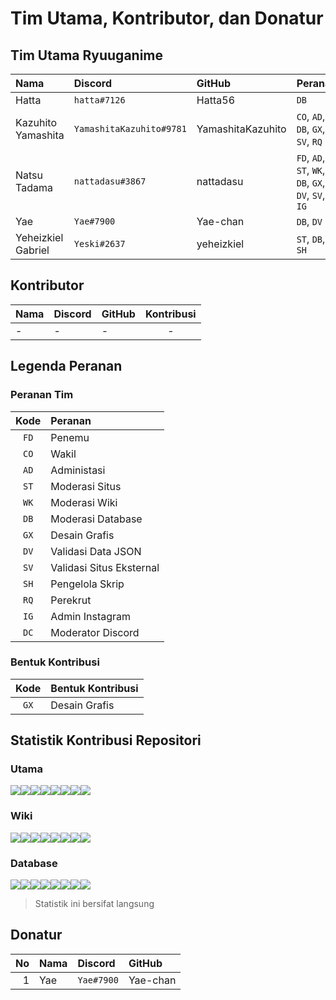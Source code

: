 # Tim Utama, Kontributor, dan Donatur
## Tim Utama Ryuuganime
| Nama               | Discord                  | GitHub            | Peranan                                              |
| :----------------- | :----------------------- | :---------------- | :--------------------------------------------------- |
| Hatta              | `hatta#7126`             | Hatta56           | `DB`                                                 |
| Kazuhito Yamashita | `YamashitaKazuhito#9781` | YamashitaKazuhito | `CO`, `AD`, `DB`, `GX`, `SV`, `RQ`                   |
| Natsu Tadama       | `nattadasu#3867`         | nattadasu         | `FD`, `AD`, `ST`, `WK`, `DB`, `GX`, `DV`, `SV`, `IG` |
| Yae                | `Yae#7900`               | Yae-chan          | `DB`, `DV`                                           |
| Yeheizkiel Gabriel | `Yeski#2637`             | yeheizkiel        | `ST`, `DB`, `SH`                                     |

## Kontributor
| Nama | Discord | GitHub | Kontribusi |
| :--- | :------ | :----- | :--------: |
| -    | -       | -      | -          |

## Legenda Peranan
### Peranan Tim
| Kode | Peranan                  |
| :--: | :----------------------- |
| `FD` | Penemu                   |
| `CO` | Wakil                    |
| `AD` | Administasi              |
| `ST` | Moderasi Situs           |
| `WK` | Moderasi Wiki            |
| `DB` | Moderasi Database        |
| `GX` | Desain Grafis            |
| `DV` | Validasi Data JSON       |
| `SV` | Validasi Situs Eksternal |
| `SH` | Pengelola Skrip          |
| `RQ` | Perekrut                 |
| `IG` | Admin Instagram          |
| `DC` | Moderator Discord        |

### Bentuk Kontribusi
| Kode | Bentuk Kontribusi |
| :--: | :---------------- |
| `GX` | Desain Grafis     |

## Statistik Kontribusi Repositori
### Utama
[![](https://sourcerer.io/fame/nattadasu/ryuuganime/Ryuuganime/images/0)](https://sourcerer.io/fame/nattadasu/ryuuganime/Ryuuganime/links/0)[![](https://sourcerer.io/fame/nattadasu/ryuuganime/Ryuuganime/images/1)](https://sourcerer.io/fame/nattadasu/ryuuganime/Ryuuganime/links/1)[![](https://sourcerer.io/fame/nattadasu/ryuuganime/Ryuuganime/images/2)](https://sourcerer.io/fame/nattadasu/ryuuganime/Ryuuganime/links/2)[![](https://sourcerer.io/fame/nattadasu/ryuuganime/Ryuuganime/images/3)](https://sourcerer.io/fame/nattadasu/ryuuganime/Ryuuganime/links/3)[![](https://sourcerer.io/fame/nattadasu/ryuuganime/Ryuuganime/images/4)](https://sourcerer.io/fame/nattadasu/ryuuganime/Ryuuganime/links/4)[![](https://sourcerer.io/fame/nattadasu/ryuuganime/Ryuuganime/images/5)](https://sourcerer.io/fame/nattadasu/ryuuganime/Ryuuganime/links/5)[![](https://sourcerer.io/fame/nattadasu/ryuuganime/Ryuuganime/images/6)](https://sourcerer.io/fame/nattadasu/ryuuganime/Ryuuganime/links/6)[![](https://sourcerer.io/fame/nattadasu/ryuuganime/Ryuuganime/images/7)](https://sourcerer.io/fame/nattadasu/ryuuganime/Ryuuganime/links/7)

### Wiki
[![](https://sourcerer.io/fame/nattadasu/ryuuganime/ryuuganime-doc/images/0)](https://sourcerer.io/fame/nattadasu/ryuuganime/ryuuganime-doc/links/0)[![](https://sourcerer.io/fame/nattadasu/ryuuganime/ryuuganime-doc/images/1)](https://sourcerer.io/fame/nattadasu/ryuuganime/ryuuganime-doc/links/1)[![](https://sourcerer.io/fame/nattadasu/ryuuganime/ryuuganime-doc/images/2)](https://sourcerer.io/fame/nattadasu/ryuuganime/ryuuganime-doc/links/2)[![](https://sourcerer.io/fame/nattadasu/ryuuganime/ryuuganime-doc/images/3)](https://sourcerer.io/fame/nattadasu/ryuuganime/ryuuganime-doc/links/3)[![](https://sourcerer.io/fame/nattadasu/ryuuganime/ryuuganime-doc/images/4)](https://sourcerer.io/fame/nattadasu/ryuuganime/ryuuganime-doc/links/4)[![](https://sourcerer.io/fame/nattadasu/ryuuganime/ryuuganime-doc/images/5)](https://sourcerer.io/fame/nattadasu/ryuuganime/ryuuganime-doc/links/5)[![](https://sourcerer.io/fame/nattadasu/ryuuganime/ryuuganime-doc/images/6)](https://sourcerer.io/fame/nattadasu/ryuuganime/ryuuganime-doc/links/6)[![](https://sourcerer.io/fame/nattadasu/ryuuganime/ryuuganime-doc/images/7)](https://sourcerer.io/fame/nattadasu/ryuuganime/ryuuganime-doc/links/7)

### Database
[![](https://sourcerer.io/fame/nattadasu/ryuuganime/ryuuganime-db/images/0)](https://sourcerer.io/fame/nattadasu/ryuuganime/ryuuganime-db/links/0)[![](https://sourcerer.io/fame/nattadasu/ryuuganime/ryuuganime-db/images/1)](https://sourcerer.io/fame/nattadasu/ryuuganime/ryuuganime-db/links/1)[![](https://sourcerer.io/fame/nattadasu/ryuuganime/ryuuganime-db/images/2)](https://sourcerer.io/fame/nattadasu/ryuuganime/ryuuganime-db/links/2)[![](https://sourcerer.io/fame/nattadasu/ryuuganime/ryuuganime-db/images/3)](https://sourcerer.io/fame/nattadasu/ryuuganime/ryuuganime-db/links/3)[![](https://sourcerer.io/fame/nattadasu/ryuuganime/ryuuganime-db/images/4)](https://sourcerer.io/fame/nattadasu/ryuuganime/ryuuganime-db/links/4)[![](https://sourcerer.io/fame/nattadasu/ryuuganime/ryuuganime-db/images/5)](https://sourcerer.io/fame/nattadasu/ryuuganime/ryuuganime-db/links/5)[![](https://sourcerer.io/fame/nattadasu/ryuuganime/ryuuganime-db/images/6)](https://sourcerer.io/fame/nattadasu/ryuuganime/ryuuganime-db/links/6)[![](https://sourcerer.io/fame/nattadasu/ryuuganime/ryuuganime-db/images/7)](https://sourcerer.io/fame/nattadasu/ryuuganime/ryuuganime-db/links/7)

> Statistik ini bersifat langsung

## Donatur
| No | Nama | Discord | GitHub |
| ----: | :--- | :--- | :--- |
| 1 | Yae | `Yae#7900` | Yae-chan |